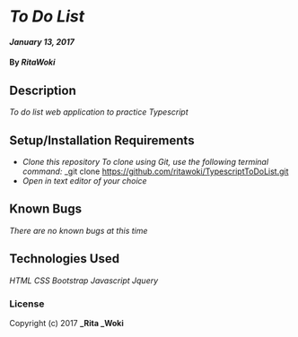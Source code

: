 # _To Do List_

#### _January 13, 2017_

#### By _**RitaWoki**_

## Description

_To do list web application to practice Typescript_

## Setup/Installation Requirements

* _Clone this repository_
    _To clone using Git, use the following terminal command:_
    _git clone https://github.com/ritawoki/TypescriptToDoList.git
* _Open in text editor of your choice_

## Known Bugs

_There are no known bugs at this time_


## Technologies Used

_HTML_
_CSS_
_Bootstrap_
_Javascript_
_Jquery_

### License

Copyright (c) 2017 **_Rita _Woki**
